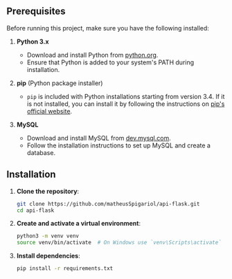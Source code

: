 ## Prerequisites
Before running this project, make sure you have the following installed:

1. **Python 3.x**
    - Download and install Python from [python.org](https://www.python.org/downloads/).
    - Ensure that Python is added to your system's PATH during installation.

2. **pip** (Python package installer)
    - `pip` is included with Python installations starting from version 3.4. If it is not installed, you can install it by following the instructions on [pip's official website](https://pip.pypa.io/en/stable/installation/).

3. **MySQL**
    - Download and install MySQL from [dev.mysql.com](https://dev.mysql.com/downloads/).
    - Follow the installation instructions to set up MySQL and create a database.

## Installation

1. **Clone the repository**:
    ```bash
    git clone https://github.com/matheusSpigariol/api-flask.git
    cd api-flask
    ```

2. **Create and activate a virtual environment**:
    ```bash
    python3 -m venv venv
    source venv/bin/activate  # On Windows use `venv\Scripts\activate`
    ```

3. **Install dependencies**:
    ```bash
    pip install -r requirements.txt
    ```
